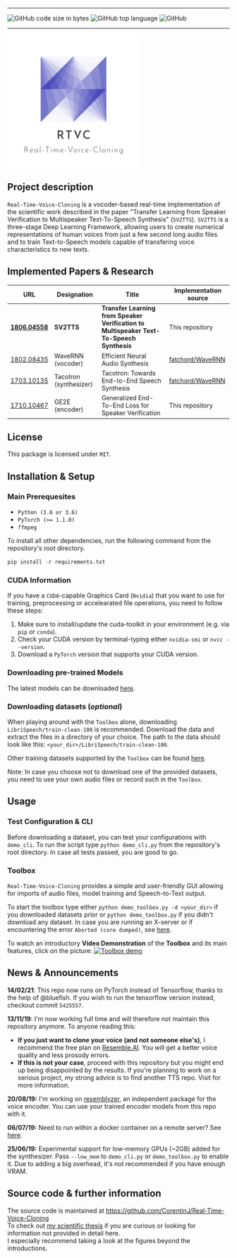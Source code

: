 *****
![GitHub code size in bytes](https://img.shields.io/github/languages/code-size/CorentinJ/Real-Time-Voice-Cloning)
![GitHub top language](https://img.shields.io/github/languages/top/CorentinJ/Real-Time-Voice-Cloning)
![GitHub](https://img.shields.io/github/license/CorentinJ/Real-Time-Voice-Cloning)
*****

[![RTVC logo](rtvc.png)](https://arxiv.org/pdf/1806.04558.pdf)

## Project description

``Real-Time-Voice-Cloning`` is a vocoder-based real-time implementation of the scientific work described in the paper
"Transfer Learning from Speaker Verification to Multispeaker Text-To-Speech Synthesis" (``SV2TTS``). ``SV2TTS`` is a three-stage
Deep Learning Framework, allowing users to create numerical representations of human voices from just a few second long
audio files and to train Text-to-Speech models capable of transfering voice characteristics to new texts.

## Implemented Papers & Research

| URL | Designation | Title | Implementation source |
| --- | ----------- | ----- | --------------------- |
|[**1806.04558**](https://arxiv.org/pdf/1806.04558.pdf) | **SV2TTS** | **Transfer Learning from Speaker Verification to Multispeaker Text-To-Speech Synthesis** | This repository |
|[1802.08435](https://arxiv.org/pdf/1802.08435.pdf) | WaveRNN (vocoder) | Efficient Neural Audio Synthesis | [fatchord/WaveRNN](https://github.com/fatchord/WaveRNN) |
|[1703.10135](https://arxiv.org/pdf/1703.10135.pdf) | Tacotron (synthesizer) | Tacotron: Towards End-to-End Speech Synthesis | [fatchord/WaveRNN](https://github.com/fatchord/WaveRNN)
|[1710.10467](https://arxiv.org/pdf/1710.10467.pdf) | GE2E (encoder)| Generalized End-To-End Loss for Speaker Verification | This repository |

## License

This package is licensed under ``MIT``.

## Installation & Setup

### Main Prerequesites

- ``Python (3.6 or 3.6)``
- ``PyTorch (>= 1.1.0)``
- ``ffmpeg``

To install all other dependencies, run the following command from the repository's root directory.

```python
pip install -r requirements.txt
```

### CUDA Information

If you have a ``CUDA``-capable Graphics Card (``Nvidia``) that you want to use for training, preprocessing or accelearated file operations, you need to follow these steps:

1. Make sure to install/update the cuda-toolkit in your environment (e.g. via ``pip`` or ``conda``).
2. Check your CUDA version by terminal-typing either ``nvidia-smi`` or ``nvcc --version``.
3. Download a ``PyTorch`` version that supports your CUDA version.

### Downloading pre-trained Models

The latest models can be downloaded [here](https://github.com/CorentinJ/Real-Time-Voice-Cloning/wiki/Pretrained-models).

### Downloading datasets (*optional*)

When playing around with the ``Toolbox`` alone, downloading ``LibriSpeech/train-clean-100`` is recommended. Download the
data and extract the files in a directory of your choice. The path to the data should look like this: ``<your_dir>/LibriSpeech/train-clean-100``.

Other training datasets supported by the ``Toolbox`` can be found [here](https://github.com/CorentinJ/Real-Time-Voice-Cloning/wiki/Training#datasets).

Note: In case you choose not to download one of the provided datasets, you need to use your own audio files or record such in the ``Toolbox``.

## Usage

### Test Configuration & CLI

Before downloading a dataset, you can test your configurations with ``demo_cli``. To run the script type ``python demo_cli.py`` from the
repository's root directory. In case all tests passed, you are good to go.

### Toolbox

``Real-Time-Voice-Cloning`` provides a simple and user-friendly GUI allowing for imports of audio files, model training and Speech-to-Text output.

To start the toolbox type either ``python demo_toolbox.py -d <your_dir>`` if you downloaded datasets prior or ``python demo_toolbox.py`` if you didn't
download any dataset. In case you are running an X-server or if encountering the error ``Aborted (core dumped)``, see [here](https://github.com/CorentinJ/Real-Time-Voice-Cloning/issues/11#issuecomment-504733590).

To watch an introductory **Video Demonstration** of the **Toolbox** and its main features, click on the picture:
[![Toolbox demo](https://i.imgur.com/8lFUlgz.png)](https://www.youtube.com/watch?v=-O_hYhToKoA)

## News & Announcements

**14/02/21**: This repo now runs on PyTorch instead of Tensorflow, thanks to the help of @bluefish. If you wish to run the tensorflow version instead, checkout commit `5425557`.

**13/11/19**: I'm now working full time and will therefore not maintain this repository anymore. To anyone reading this:

- **If you just want to clone your voice (and not someone else's)**, I recommend the free plan on [Resemble.AI](https://www.resemble.ai/). You will get a better voice quality and less prosody errors.
- **If this is not your case**, proceed with this repository but you might end up being disappointed by the results. If you're planning to work on a serious project, my strong advice is to find another TTS repo. Visit [](https://github.com/CorentinJ/Real-Time-Voice-Cloning/issues/364) for more information.

**20/08/19:** I'm working on [resemblyzer](https://github.com/resemble-ai/Resemblyzer), an independent package for the voice encoder. You can use your trained encoder models from this repo with it.

**06/07/19:** Need to run within a docker container on a remote server? See [here](https://sean.lane.sh/posts/2019/07/Running-the-Real-Time-Voice-Cloning-project-in-Docker/).

**25/06/19:** Experimental support for low-memory GPUs (~2GB) added for the synthesizer. Pass `--low_mem` to `demo_cli.py` or `demo_toolbox.py` to enable it. Due to adding a big overhead, it's not recommended if you have enough VRAM.

## Source code & further information

The source code is maintained at https://github.com/CorentinJ/Real-Time-Voice-Cloning  
To check out [my scientific thesis](https://matheo.uliege.be/handle/2268.2/6801) if you are curious or looking for information not provided in detail here.  
I especially recommend taking a look at the figures beyond the introductions.
